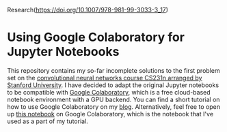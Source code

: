 Research(https://doi.org/10.1007/978-981-99-3033-3_17)


# Using Google Colaboratory for Jupyter Notebooks

This repository contains my so-far incomplete solutions to the first problem set on the [convolutional neural networks course CS231n arranged by Stanford University](https://cs231n.github.io). I have decided to adapt the original Jupyter notebooks to be compatible with [Google Colaboratory](https://colab.research.google.com/notebooks/welcome.ipynb), which is a free cloud-based notebook environment with a GPU backend. You can find a short tutorial on how to use Google Colaboratory on my [blog](https://nholmber.github.io/2018/09/google-colab/). Alternatively, feel free to open up [this notebook](https://colab.research.google.com/github/nholmber/google-colab-cs231n/blob/master/assignment1/knn.ipynb) on Google Colaboratory, which is the notebook that I've used as a part of my tutorial.
